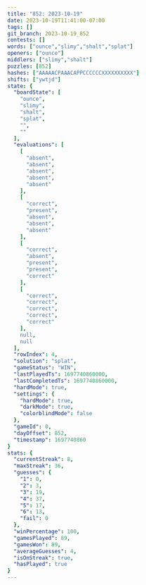 ```yaml
---
title: "852: 2023-10-19"
date: 2023-10-19T11:41:00-07:00
tags: []
git_branch: 2023-10-19_852
contests: []
words: ["ounce","slimy","shalt","splat"]
openers: ["ounce"]
middlers: ["slimy","shalt"]
puzzles: [852]
hashes: ["AAAAACPAAACAPPCCCCCCXXXXXXXXXX"]
shifts: ["ywtjd"]
state: {
  "boardState": [
    "ounce",
    "slimy",
    "shalt",
    "splat",
    "",
    ""
  ],
  "evaluations": [
    [
      "absent",
      "absent",
      "absent",
      "absent",
      "absent"
    ],
    [
      "correct",
      "present",
      "absent",
      "absent",
      "absent"
    ],
    [
      "correct",
      "absent",
      "present",
      "present",
      "correct"
    ],
    [
      "correct",
      "correct",
      "correct",
      "correct",
      "correct"
    ],
    null,
    null
  ],
  "rowIndex": 4,
  "solution": "splat",
  "gameStatus": "WIN",
  "lastPlayedTs": 1697740860000,
  "lastCompletedTs": 1697740860000,
  "hardMode": true,
  "settings": {
    "hardMode": true,
    "darkMode": true,
    "colorblindMode": false
  },
  "gameId": 0,
  "dayOffset": 852,
  "timestamp": 1697740860
}
stats: {
  "currentStreak": 8,
  "maxStreak": 36,
  "guesses": {
    "1": 0,
    "2": 3,
    "3": 19,
    "4": 37,
    "5": 17,
    "6": 13,
    "fail": 0
  },
  "winPercentage": 100,
  "gamesPlayed": 89,
  "gamesWon": 89,
  "averageGuesses": 4,
  "isOnStreak": true,
  "hasPlayed": true
}
---
```

<!-- more -->
